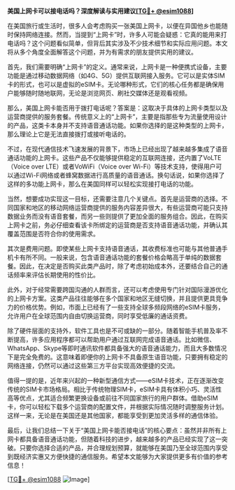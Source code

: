 **美国上网卡可以接电话吗？深度解读与实用建议[[TG💪+ @esim1088](https://t.me/s/esim1088)]**

在美国旅行或生活时，很多人会考虑购买一张美国上网卡，以便在异国他乡也能随时保持网络连接。然而，当提到“上网卡”时，许多人可能会疑惑：它真的能用来打电话吗？这个问题看似简单，但背后其实涉及不少技术细节和实际应用问题。本文将从多个角度全面解答这个问题，并为有需求的朋友提供实用的建议。

首先，我们需要明确“上网卡”的定义。通常来说，上网卡是一种便携式设备，主要功能是通过移动数据网络（如4G、5G）提供互联网接入服务。它可以是实体SIM卡的形式，也可以是虚拟的eSIM卡。无论哪种形式，它们的核心任务都是确保用户能够随时随地联网，无论是浏览网页、刷社交媒体还是观看视频。

那么，美国上网卡能否用于拨打电话呢？答案是：这取决于具体的上网卡类型以及运营商提供的服务套餐。传统意义上的“上网卡”，主要是指那些专为流量使用设计的产品，这类卡本身并不支持语音通话功能。如果你选择的是这种类型的上网卡，那么理论上它是无法直接拨打或接听电话的。

不过，在现代通信技术飞速发展的背景下，市场上已经出现了越来越多集成了语音通话功能的上网卡。这些产品不仅能够提供稳定的互联网连接，还内置了VoLTE（Voice over LTE）或者VoWiFi（Voice over Wi-Fi）等技术支持，使得用户可以通过Wi-Fi网络或者蜂窝数据进行高质量的语音通话。换句话说，如果你选择了这样的多功能上网卡，那么在美国同样可以轻松实现接打电话的功能。

当然，想要成功实现这一目标，还需要注意几个关键点。首先是运营商的选择。不同国家和地区的移动网络运营商提供的服务内容差异很大，有些运营商可能只支持数据业务而没有语音套餐，而另一些则提供了更加全面的服务组合。因此，在购买上网卡之前，务必仔细查看该卡所绑定的运营商是否支持语音通话功能，并确认其覆盖范围是否符合你的使用需求。

其次是费用问题。即使某些上网卡支持语音通话，其收费标准也可能与其他普通手机卡有所不同。一般来说，包含语音通话功能的套餐价格会略高于单纯的数据套餐。因此，在决定是否购买此类产品时，除了考虑初始成本外，还要结合自己的通话频率来评估长期使用的性价比。

此外，对于经常需要跨国沟通的人群而言，还可以考虑使用专门针对国际漫游优化的上网卡方案。这类产品往往能够在多个国家和地区无缝切换，并且提供更具竞争力的价格优势。例如，市面上已经有了一些支持全球多频段网络的eSIM卡服务，允许用户在全球范围内自由切换运营商，同时享受低廉的通话资费。

除了硬件层面的支持外，软件工具也是不可或缺的一部分。随着智能手机普及率不断提高，许多应用程序都可以帮助用户通过互联网完成语音通话。比如微信、WhatsApp、Skype等即时通讯软件都具备强大的语音通话能力，而且大多数情况下是完全免费的。这意味着即便你的上网卡不具备原生语音功能，只要拥有稳定的网络连接，仍然可以通过这些第三方平台实现高效便捷的交流。

值得一提的是，近年来兴起的一种新型通信方式——eSIM卡技术，正在逐渐改变传统的SIM卡市场格局。相比于传统物理SIM卡，eSIM卡具有体积小巧、灵活性高等优点，尤其适合频繁更换设备或前往不同国家旅行的用户群体。借助eSIM卡，你可以轻松下载多个运营商的配置文件，并根据实际情况随时调整服务计划。这样一来，无论是在美国还是其他国家，都能享受到更加灵活多样的通信体验。

最后，让我们总结一下关于“美国上网卡能否接电话”的核心要点：虽然并非所有上网卡都具备语音通话功能，但随着科技的进步，越来越多的产品已经实现了这一突破。只要你选择合适的产品，并合理规划预算，就能够在美国乃至全球范围内享受到既经济实惠又方便快捷的通信服务。希望本文能够为大家提供更多有价值的参考信息！

[[TG💪+ @esim1088](https://t.me/s/esim1088) ![Image](https://i.postimg.cc/4NQfJmqS/Snipaste-2025-05-13-00-14-12.png)]